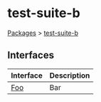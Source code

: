 # test-suite-b

[Packages](/) > [test-suite-b](/test-suite-b/)

## Interfaces

| Interface | Description |
| - | - |
| [Foo](/test-suite-b/foo-interface/) | Bar |
